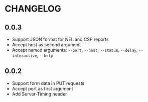 # CHANGELOG

## 0.0.3

- Support JSON format for NEL and CSP reports
- Accept host as second argument
- Accept named arguments: `--port`, `--host`, `--status`, `--delay`, `--interactive`, `--help`

## 0.0.2

- Support form data in PUT requests
- Accept port as first argument
- Add Server-Timing header
